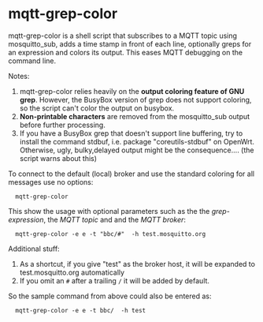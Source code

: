 # mqtt-grep-color
mqtt-grep-color is a shell script that subscribes to a MQTT topic using mosquitto_sub, adds a time stamp in front of each line, optionally greps for an expression and colors its output. This eases MQTT debugging on the command line. 

Notes:
1. mqtt-grep-color relies heavily on the **output coloring feature of GNU grep**. However, the BusyBox version of grep does not support coloring, so the script can't color the output on busybox.
2. **Non-printable characters** are removed from the mosquitto_sub output before further processing.
3. If you have a BusyBox grep that doesn't support line buffering, try to install the command stdbuf, i.e. package "coreutils-stdbuf" on OpenWrt. Otherwise, ugly, bulky,delayed output might be the consequence.... (the script warns about this)

To connect to the default (local) broker and use the standard coloring for all messages use no options:
```
  mqtt-grep-color
```
This show the usage with optional parameters such as the the _grep-expression_, the _MQTT topic_ and and the _MQTT broker_:
```
  mqtt-grep-color -e e -t "bbc/#"  -h test.mosquitto.org
```

Additional stuff:
1. As a shortcut, if you give "test" as the broker host, it will be expanded to test.mosquitto.org automatically
2. If you omit an `#` after a trailing `/` it will be added by default.

So the sample command from above could also be entered as:
```
  mqtt-grep-color -e e -t bbc/  -h test
```